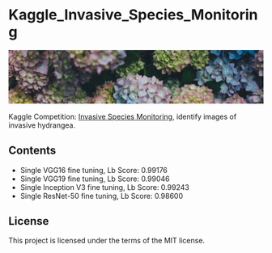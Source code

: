 # Kaggle_Invasive_Species_Monitoring
[![wechaty-logo](https://github.com/SunnyMarkLiu/Kaggle_Invasive_Species_Monitoring/blob/master/invasive.jpg)](https://www.kaggle.com/c/invasive-species-monitoring)

Kaggle Competition: [Invasive Species Monitoring](https://www.kaggle.com/c/invasive-species-monitoring), identify images of invasive hydrangea.

## Contents
- Single VGG16 fine tuning, Lb Score: 0.99176
- Single VGG19 fine tuning, Lb Score: 0.99046
- Single Inception V3 fine tuning, Lb Score: 0.99243
- Single ResNet-50 fine tuning, Lb Score: 0.98600

## License
This project is licensed under the terms of the MIT license.
